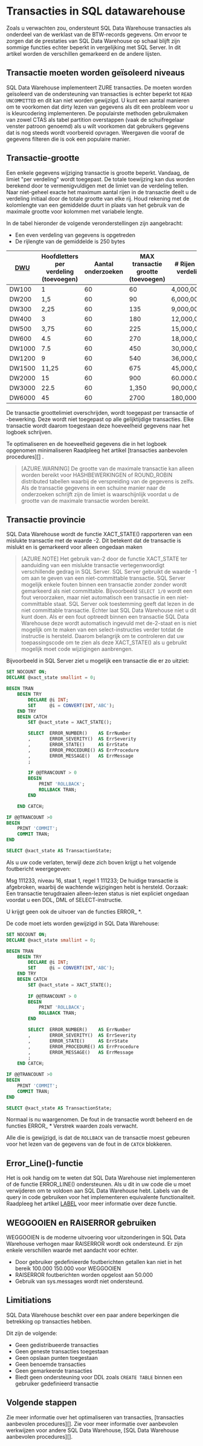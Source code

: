 <properties
   pageTitle="Transacties in SQL datawarehouse | Microsoft Azure"
   description="Tips voor het implementeren van transacties in Azure SQL Data Warehouse voor het ontwikkelen van oplossingen."
   services="sql-data-warehouse"
   documentationCenter="NA"
   authors="jrowlandjones"
   manager="barbkess"
   editor=""/>

<tags
   ms.service="sql-data-warehouse"
   ms.devlang="NA"
   ms.topic="article"
   ms.tgt_pltfrm="NA"
   ms.workload="data-services"
   ms.date="07/31/2016"
   ms.author="jrj;barbkess;sonyama"/>

# <a name="transactions-in-sql-data-warehouse"></a>Transacties in SQL datawarehouse

Zoals u verwachten zou, ondersteunt SQL Data Warehouse transacties als onderdeel van de werklast van de BTW-records gegevens. Om ervoor te zorgen dat de prestaties van SQL Data Warehouse op schaal blijft zijn sommige functies echter beperkt in vergelijking met SQL Server. In dit artikel worden de verschillen gemarkeerd en de andere lijsten. 

## <a name="transaction-isolation-levels"></a>Transactie moeten worden geïsoleerd niveaus
SQL Data Warehouse implementeert ZURE transacties. De moeten worden geïsoleerd van de ondersteuning van transacties is echter beperkt tot `READ UNCOMMITTED` en dit kan niet worden gewijzigd. U kunt een aantal manieren om te voorkomen dat dirty lezen van gegevens als dit een probleem voor u is kleurcodering implementeren. De populairste methoden gebruikmaken van zowel CTAS als tabel partition overstappen (vaak de schuifregelaar venster patroon genoemd) als u wilt voorkomen dat gebruikers gegevens dat is nog steeds wordt voorbereid opvragen. Weergaven die vooraf de gegevens filteren die is ook een populaire manier.  

## <a name="transaction-size"></a>Transactie-grootte
Een enkele gegevens wijziging transactie is grootte beperkt. Vandaag, de limiet "per verdeling" wordt toegepast. De totale toewijzing kan dus worden berekend door te vermenigvuldigen met de limiet van de verdeling tellen. Naar niet-geheel exacte het maximum aantal rijen in de transactie deelt u de verdeling initiaal door de totale grootte van elke rij. Houd rekening met de kolomlengte van een gemiddelde duurt in plaats van het gebruik van de maximale grootte voor kolommen met variabele lengte.

In de tabel hieronder de volgende veronderstellingen zijn aangebracht:

* Een even verdeling van gegevens is opgetreden 
* De rijlengte van de gemiddelde is 250 bytes

| [DWU][]    | Hoofdletters per verdeling (toevoegen) | Aantal onderzoeken | MAX transactie grootte (toevoegen) | # Rijen per verdeling | Max rijen per transactie |
| ------ | -------------------------- | ----------------------- | -------------------------- | ----------------------- | ------------------------ |
| DW100  |  1                         | 60                      |   60                       |   4,000,000             |    240,000,000           |
| DW200  |  1,5                       | 60                      |   90                       |   6,000,000             |    360,000,000           |
| DW300  |  2,25                      | 60                      |  135                       |   9,000,000             |    540,000,000           |
| DW400  |  3                         | 60                      |  180                       |  12,000,000             |    720,000,000           |
| DW500  |  3,75                      | 60                      |  225                       |  15,000,000             |    900,000,000           |
| DW600  |  4.5                       | 60                      |  270                       |  18,000,000             |  1,080,000,000           |
| DW1000 |  7.5                       | 60                      |  450                       |  30,000,000             |  1,800,000,000           |
| DW1200 |  9                         | 60                      |  540                       |  36,000,000             |  2,160,000,000           |
| DW1500 | 11,25                      | 60                      |  675                       |  45,000,000             |  2,700,000,000           |
| DW2000 | 15                         | 60                      |  900                       |  60.000.000             |  3,600,000,000           |
| DW3000 | 22.5                       | 60                      |  1,350                     |  90,000,000             |  5,400,000,000           |
| DW6000 | 45                         | 60                      |  2700                     | 180,000,000             | 10,800,000,000           |

De transactie groottelimiet overschrijden, wordt toegepast per transactie of -bewerking. Deze wordt niet toegepast op alle gelijktijdige transacties. Elke transactie wordt daarom toegestaan deze hoeveelheid gegevens naar het logboek schrijven. 

Te optimaliseren en de hoeveelheid gegevens die in het logboek opgenomen minimaliseren Raadpleeg het artikel [transacties aanbevolen procedures][] .

> [AZURE.WARNING] De grootte van de maximale transactie kan alleen worden bereikt voor HASHBEWERKINGEN of ROUND_ROBIN distributed tabellen waarbij de verspreiding van de gegevens is zelfs. Als de transactie gegevens in een schuine manier naar de onderzoeken schrijft zijn de limiet is waarschijnlijk voordat u de grootte van de maximale transactie worden bereikt.
<!--REPLICATED_TABLE-->

## <a name="transaction-state"></a>Transactie provincie
SQL Data Warehouse wordt de functie XACT_STATE() rapporteren van een mislukte transactie met de waarde -2. Dit betekent dat de transactie is mislukt en is gemarkeerd voor alleen ongedaan maken

> [AZURE.NOTE] Het gebruik van-2 door de functie XACT_STATE ter aanduiding van een mislukte transactie vertegenwoordigt verschillende gedrag in SQL Server. SQL Server gebruikt de waarde -1 om aan te geven van een niet-committable transactie. SQL Server mogelijk enkele fouten binnen een transactie zonder zonder wordt gemarkeerd als niet committable. Bijvoorbeeld `SELECT 1/0` wordt een fout veroorzaken, maar niet automatisch een transactie in een niet-committable staat. SQL Server ook toestemming geeft dat lezen in de niet committable transactie. Echter laat SQL Data Warehouse niet u dit kunt doen. Als er een fout optreedt binnen een transactie SQL Data Warehouse deze wordt automatisch ingevuld met de-2-staat en is niet mogelijk om te maken van een select-instructies verder totdat de instructie is hersteld. Daarom belangrijk om te controleren dat uw toepassingscode om te zien als deze XACT_STATE() als u gebruikt mogelijk moet code wijzigingen aanbrengen.

Bijvoorbeeld in SQL Server ziet u mogelijk een transactie die er zo uitziet:

```sql
SET NOCOUNT ON;
DECLARE @xact_state smallint = 0;

BEGIN TRAN
    BEGIN TRY
        DECLARE @i INT;
        SET     @i = CONVERT(INT,'ABC');
    END TRY
    BEGIN CATCH
        SET @xact_state = XACT_STATE();

        SELECT  ERROR_NUMBER()    AS ErrNumber
        ,       ERROR_SEVERITY()  AS ErrSeverity
        ,       ERROR_STATE()     AS ErrState
        ,       ERROR_PROCEDURE() AS ErrProcedure
        ,       ERROR_MESSAGE()   AS ErrMessage
        ;
        
        IF @@TRANCOUNT > 0
        BEGIN
            PRINT 'ROLLBACK';
            ROLLBACK TRAN;
        END

    END CATCH;

IF @@TRANCOUNT >0
BEGIN
    PRINT 'COMMIT';
    COMMIT TRAN;
END

SELECT @xact_state AS TransactionState;
```

Als u uw code verlaten, terwijl deze zich boven krijgt u het volgende foutbericht weergegeven:

Msg 111233, niveau 16, staat 1, regel 1 111233; De huidige transactie is afgebroken, waarbij de wachtende wijzigingen hebt is hersteld. Oorzaak: Een transactie terugdraaien alleen-lezen status is niet expliciet ongedaan voordat u een DDL, DML of SELECT-instructie.

U krijgt geen ook de uitvoer van de functies ERROR_ *.

De code moet iets worden gewijzigd in SQL Data Warehouse:

```sql
SET NOCOUNT ON;
DECLARE @xact_state smallint = 0;

BEGIN TRAN
    BEGIN TRY
        DECLARE @i INT;
        SET     @i = CONVERT(INT,'ABC');
    END TRY
    BEGIN CATCH
        SET @xact_state = XACT_STATE();
        
        IF @@TRANCOUNT > 0
        BEGIN
            PRINT 'ROLLBACK';
            ROLLBACK TRAN;
        END

        SELECT  ERROR_NUMBER()    AS ErrNumber
        ,       ERROR_SEVERITY()  AS ErrSeverity
        ,       ERROR_STATE()     AS ErrState
        ,       ERROR_PROCEDURE() AS ErrProcedure
        ,       ERROR_MESSAGE()   AS ErrMessage
        ;
    END CATCH;

IF @@TRANCOUNT >0
BEGIN
    PRINT 'COMMIT';
    COMMIT TRAN;
END

SELECT @xact_state AS TransactionState;
```

Normaal is nu waargenomen. De fout in de transactie wordt beheerd en de functies ERROR_ * Verstrek waarden zoals verwacht.

Alle die is gewijzigd, is dat de `ROLLBACK` van de transactie moest gebeuren voor het lezen van de gegevens van de fout in de `CATCH` blokkeren.

## <a name="errorline-function"></a>Error_Line()-functie
Het is ook handig om te weten dat SQL Data Warehouse niet implementeren of de functie ERROR_LINE() ondersteunen. Als u dit in uw code die u moet verwijderen om te voldoen aan SQL Data Warehouse hebt. Labels van de query in code gebruiken voor het implementeren equivalente functionaliteit. Raadpleeg het artikel [LABEL][] voor meer informatie over deze functie.

## <a name="using-throw-and-raiserror"></a>WEGGOOIEN en RAISERROR gebruiken
WEGGOOIEN is de moderne uitvoering voor uitzonderingen in SQL Data Warehouse verhogen maar RAISERROR wordt ook ondersteund. Er zijn enkele verschillen waarde met aandacht voor echter.

- Door gebruiker gedefinieerde foutberichten getallen kan niet in het bereik 100.000 150.000 voor WEGGOOIEN
- RAISERROR foutberichten worden opgelost aan 50.000
- Gebruik van sys.messages wordt niet ondersteund.

## <a name="limitiations"></a>Limitiations
SQL Data Warehouse beschikt over een paar andere beperkingen die betrekking op transacties hebben.

Dit zijn de volgende:

- Geen gedistribueerde transacties
- Geen geneste transacties toegestaan
- Geen opslaan punten toegestaan
- Geen benoemde transacties
- Geen gemarkeerde transacties
- Biedt geen ondersteuning voor DDL zoals `CREATE TABLE` binnen een gebruiker gedefinieerd transactie

## <a name="next-steps"></a>Volgende stappen
Zie meer informatie over het optimaliseren van transacties, [transacties aanbevolen procedures][].  Zie voor meer informatie over aanbevolen werkwijzen voor andere SQL Data Warehouse, [SQL Data Warehouse aanbevolen procedures][].

<!--Image references-->

<!--Article references-->
[DWU]: ./sql-data-warehouse-overview-what-is.md#data-warehouse-units
[development overview]: ./sql-data-warehouse-overview-develop.md
[Aanbevolen procedures voor transacties]: ./sql-data-warehouse-develop-best-practices-transactions.md
[Aanbevolen procedures voor SQL Data Warehouse]: ./sql-data-warehouse-best-practices.md
[LABEL]: ./sql-data-warehouse-develop-label.md

<!--MSDN references-->

<!--Other Web references-->
